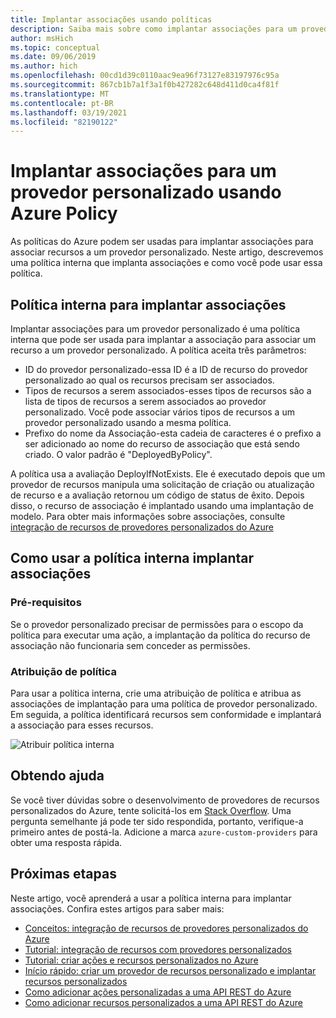 ```yaml
---
title: Implantar associações usando políticas
description: Saiba mais sobre como implantar associações para um provedor personalizado usando o serviço Azure Policy.
author: msHich
ms.topic: conceptual
ms.date: 09/06/2019
ms.author: hich
ms.openlocfilehash: 00cd1d39c0110aac9ea96f73127e83197976c95a
ms.sourcegitcommit: 867cb1b7a1f3a1f0b427282c648d411d0ca4f81f
ms.translationtype: MT
ms.contentlocale: pt-BR
ms.lasthandoff: 03/19/2021
ms.locfileid: "82190122"
---
```

# <a name="deploy-associations-for-a-custom-provider-using-azure-policy"></a>Implantar associações para um provedor personalizado usando Azure Policy

As políticas do Azure podem ser usadas para implantar associações para associar recursos a um provedor personalizado. Neste artigo, descrevemos uma política interna que implanta associações e como você pode usar essa política.

## <a name="built-in-policy-to-deploy-associations"></a>Política interna para implantar associações

Implantar associações para um provedor personalizado é uma política interna que pode ser usada para implantar a associação para associar um recurso a um provedor personalizado. A política aceita três parâmetros:

- ID do provedor personalizado-essa ID é a ID de recurso do provedor personalizado ao qual os recursos precisam ser associados.
- Tipos de recursos a serem associados-esses tipos de recursos são a lista de tipos de recursos a serem associados ao provedor personalizado. Você pode associar vários tipos de recursos a um provedor personalizado usando a mesma política.
- Prefixo do nome da Associação-esta cadeia de caracteres é o prefixo a ser adicionado ao nome do recurso de associação que está sendo criado. O valor padrão é "DeployedByPolicy".

A política usa a avaliação DeployIfNotExists. Ele é executado depois que um provedor de recursos manipula uma solicitação de criação ou atualização de recurso e a avaliação retornou um código de status de êxito. Depois disso, o recurso de associação é implantado usando uma implantação de modelo.
Para obter mais informações sobre associações, consulte [integração de recursos de provedores personalizados do Azure](./concepts-resource-onboarding.md)

## <a name="how-to-use-the-deploy-associations-built-in-policy"></a>Como usar a política interna implantar associações 

### <a name="prerequisites"></a>Pré-requisitos
Se o provedor personalizado precisar de permissões para o escopo da política para executar uma ação, a implantação da política do recurso de associação não funcionaria sem conceder as permissões.

### <a name="policy-assignment"></a>Atribuição de política
Para usar a política interna, crie uma atribuição de política e atribua as associações de implantação para uma política de provedor personalizado. Em seguida, a política identificará recursos sem conformidade e implantará a associação para esses recursos.

![Atribuir política interna](media/concepts-built-in-policy/assign-builtin-policy-customprovider.png)

## <a name="getting-help"></a>Obtendo ajuda

Se você tiver dúvidas sobre o desenvolvimento de provedores de recursos personalizados do Azure, tente solicitá-los em [Stack Overflow](https://stackoverflow.com/questions/tagged/azure-custom-providers). Uma pergunta semelhante já pode ter sido respondida, portanto, verifique-a primeiro antes de postá-la. Adicione a marca ```azure-custom-providers``` para obter uma resposta rápida.

## <a name="next-steps"></a>Próximas etapas

Neste artigo, você aprenderá a usar a política interna para implantar associações. Confira estes artigos para saber mais:

- [Conceitos: integração de recursos de provedores personalizados do Azure](./concepts-resource-onboarding.md)
- [Tutorial: integração de recursos com provedores personalizados](./tutorial-resource-onboarding.md)
- [Tutorial: criar ações e recursos personalizados no Azure](./tutorial-get-started-with-custom-providers.md)
- [Início rápido: criar um provedor de recursos personalizado e implantar recursos personalizados](./create-custom-provider.md)
- [Como adicionar ações personalizadas a uma API REST do Azure](./custom-providers-action-endpoint-how-to.md)
- [Como adicionar recursos personalizados a uma API REST do Azure](./custom-providers-resources-endpoint-how-to.md)
